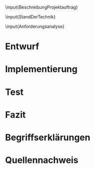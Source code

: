 
\input{BeschreibungProjektauftrag}

\input{StandDerTechnik}

\input{Anforderungsanalyse}

# Entwurf

# Implementierung

# Test

# Fazit

# Begriffserklärungen

# Quellennachweis

